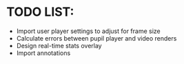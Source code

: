 # TODO LIST:

* Import user player settings to adjust for frame size
* Calculate errors between pupil player and video renders
* Design real-time stats overlay
* Import annotations


